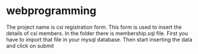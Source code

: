# webprogramming
The project name is csi registration form. This form is used to insert the details of csi members.
In the folder there is membership.sql file. First you have to import that file in your mysql database.
Then start inserting the data and click on submit
